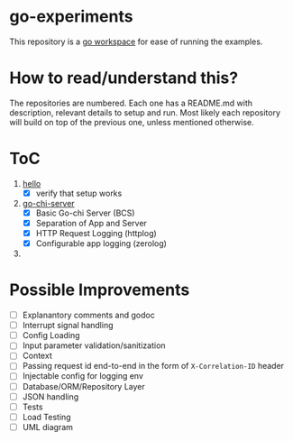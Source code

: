 # go-experiments

This repository is a [go workspace](https://go.dev/doc/tutorial/workspaces) for ease of running the examples.

# How to read/understand this?

The repositories are numbered. Each one has a README.md with description, relevant details to setup and run. Most likely each repository will build on top of the previous one, unless mentioned otherwise.

# ToC

1. [hello](./hello/)
   - [x] verify that setup works
2. [go-chi-server](./go-chi-server/)
   - [x] Basic Go-chi Server (BCS)
   - [x] Separation of App and Server
   - [x] HTTP Request Logging (httplog)
   - [x] Configurable app logging (zerolog)
3.

# Possible Improvements

- [ ] Explanantory comments and godoc
- [ ] Interrupt signal handling
- [ ] Config Loading
- [ ] Input parameter validation/sanitization
- [ ] Context
- [ ] Passing request id end-to-end in the form of `X-Correlation-ID` header
- [ ] Injectable config for logging env
- [ ] Database/ORM/Repository Layer
- [ ] JSON handling
- [ ] Tests
- [ ] Load Testing
- [ ] UML diagram
